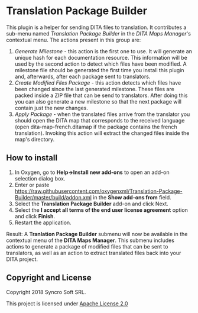 # Translation Package Builder
This plugin is a helper for sending DITA files to translation. It contributes a sub-menu named *Translation Package Builder* in the *DITA Maps Manager*'s contextual menu. The actions present in this group are:
1. *Generate Milestone* - this action is the first one to use. It will generate an unique hash for each documentation resource. This information will be used by the second action to detect which files have been modified. A milestone file should be generated the first time you install this plugin and, afterwards, after each package sent to translators.
2. *Create Modified Files Package* - this action detects which files have been changed since the last generated milestone. These files are packed inside a ZIP file that can be send to translators. After doing this you can also generate a new milestone so that the next package will contain just the new changes.
3. *Apply Package* - when  the translated files arrive from the translator you should open the DITA map that corresponds to the received language (open dita-map-french.ditamap if the package contains the french translation). Invoking this action will extract the changed files inside the map's directory.

How to install
--------------
1. In Oxygen, go to **Help->Install new add-ons** to open an add-on selection dialog box.
2. Enter or paste https://raw.githubusercontent.com/oxygenxml/Translation-Package-Builder/master/build/addon.xml in the **Show add-ons from** field.
3. Select the **Translation Package Builder** add-on and click Next.
4. Select the **I accept all terms of the end user license agreement** option and click **Finish**.
5. Restart the application.

Result: A **Tranlation Package Builder** submenu will now be available in the contextual menu of the **DITA Maps Manager**. This submenu includes actions to generate a package of modified files that can be sent to translators, as well as an action to extract translated files back into your DITA project.

Copyright and License
---------------------
Copyright 2018 Syncro Soft SRL.

This project is licensed under [Apache License 2.0](https://github.com/oxygenxml/oxygen-dita-translation-package-builder/blob/master/LICENSE)
